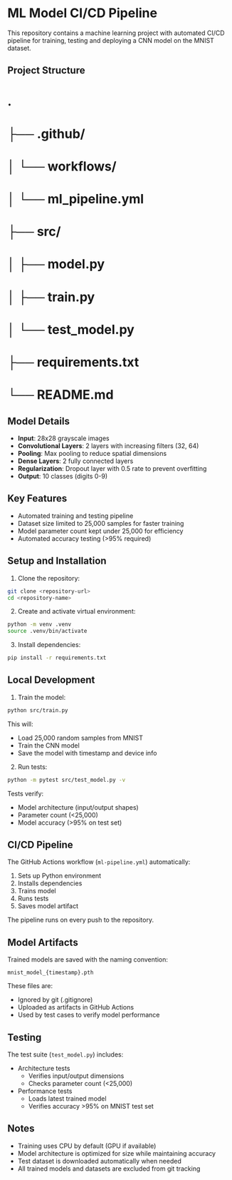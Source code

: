 # ML Model CI/CD Pipeline

This repository contains a machine learning project with automated CI/CD pipeline for training, testing and deploying a CNN model on the MNIST dataset.

## Project Structure

# .
# ├── .github/
# │   └── workflows/
# │       └── ml_pipeline.yml
# ├── src/
# │   ├── model.py
# │   ├── train.py
# │   └── test_model.py
# ├── requirements.txt
# └── README.md

## Model Details

- **Input**: 28x28 grayscale images
- **Convolutional Layers**: 2 layers with increasing filters (32, 64)
- **Pooling**: Max pooling to reduce spatial dimensions
- **Dense Layers**: 2 fully connected layers
- **Regularization**: Dropout layer with 0.5 rate to prevent overfitting
- **Output**: 10 classes (digits 0-9)

## Key Features

- Automated training and testing pipeline
- Dataset size limited to 25,000 samples for faster training
- Model parameter count kept under 25,000 for efficiency
- Automated accuracy testing (>95% required)

## Setup and Installation

1. Clone the repository:
```bash
git clone <repository-url>
cd <repository-name>
```

2. Create and activate virtual environment:
```bash
python -m venv .venv
source .venv/bin/activate
```


3. Install dependencies:
```bash
pip install -r requirements.txt
```

## Local Development

1. Train the model:
```bash
python src/train.py
```
This will:
- Load 25,000 random samples from MNIST
- Train the CNN model
- Save the model with timestamp and device info

2. Run tests:
```bash
python -m pytest src/test_model.py -v
```
Tests verify:
- Model architecture (input/output shapes)
- Parameter count (<25,000)
- Model accuracy (>95% on test set)

## CI/CD Pipeline

The GitHub Actions workflow (`ml-pipeline.yml`) automatically:
1. Sets up Python environment
2. Installs dependencies
3. Trains model
4. Runs tests
5. Saves model artifact

The pipeline runs on every push to the repository.


## Model Artifacts

Trained models are saved with the naming convention:
```
mnist_model_{timestamp}.pth
```

These files are:
- Ignored by git (.gitignore)
- Uploaded as artifacts in GitHub Actions
- Used by test cases to verify model performance


## Testing

The test suite (`test_model.py`) includes:
- Architecture tests
  - Verifies input/output dimensions
  - Checks parameter count (<25,000)
- Performance tests
  - Loads latest trained model
  - Verifies accuracy >95% on MNIST test set

## Notes

- Training uses CPU by default (GPU if available)
- Model architecture is optimized for size while maintaining accuracy
- Test dataset is downloaded automatically when needed
- All trained models and datasets are excluded from git tracking